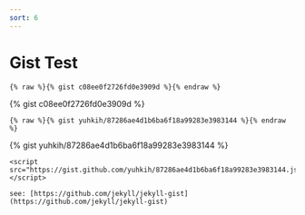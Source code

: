 ```yaml
---
sort: 6
---
```


# Gist Test


```
{% raw %}{% gist c08ee0f2726fd0e3909d %}{% endraw %}
```

{% gist c08ee0f2726fd0e3909d %}

```
{% raw %}{% gist yuhkih/87286ae4d1b6ba6f18a99283e3983144 %}{% endraw %}
```

{% gist yuhkih/87286ae4d1b6ba6f18a99283e3983144 %}


```
<script src="https://gist.github.com/yuhkih/87286ae4d1b6ba6f18a99283e3983144.js"></script>
```

<script src="https://gist.github.com/yuhkih/87286ae4d1b6ba6f18a99283e3983144.js"></script>


```tip
see: [https://github.com/jekyll/jekyll-gist](https://github.com/jekyll/jekyll-gist)
```
